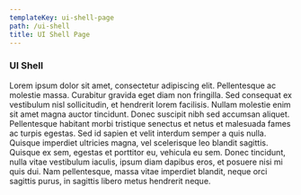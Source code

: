 ```yaml
---
templateKey: ui-shell-page
path: /ui-shell
title: UI Shell Page
---
```

### UI Shell

Lorem ipsum dolor sit amet, consectetur adipiscing elit. Pellentesque ac molestie massa. Curabitur gravida eget diam non fringilla. Sed consequat ex vestibulum nisl sollicitudin, et hendrerit lorem facilisis. Nullam molestie enim sit amet magna auctor tincidunt. Donec suscipit nibh sed accumsan aliquet. Pellentesque habitant morbi tristique senectus et netus et malesuada fames ac turpis egestas. Sed id sapien et velit interdum semper a quis nulla. Quisque imperdiet ultricies magna, vel scelerisque leo blandit sagittis. Quisque ex sem, egestas et porttitor eu, vehicula eu sem. Donec tincidunt, nulla vitae vestibulum iaculis, ipsum diam dapibus eros, et posuere nisi mi quis dui. Nam pellentesque, massa vitae imperdiet blandit, neque orci sagittis purus, in sagittis libero metus hendrerit neque.